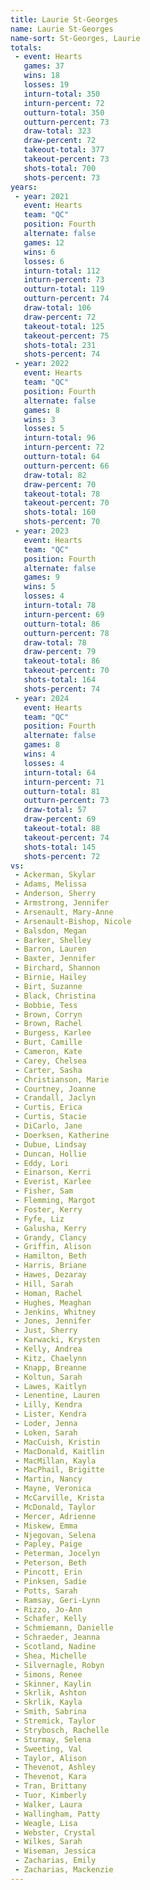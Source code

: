 ```yaml
---
title: Laurie St-Georges
name: Laurie St-Georges
name-sort: St-Georges, Laurie
totals:
 - event: Hearts
   games: 37
   wins: 18
   losses: 19
   inturn-total: 350
   inturn-percent: 72
   outturn-total: 350
   outturn-percent: 73
   draw-total: 323
   draw-percent: 72
   takeout-total: 377
   takeout-percent: 73
   shots-total: 700
   shots-percent: 73
years:
 - year: 2021
   event: Hearts
   team: "QC"
   position: Fourth
   alternate: false
   games: 12
   wins: 6
   losses: 6
   inturn-total: 112
   inturn-percent: 73
   outturn-total: 119
   outturn-percent: 74
   draw-total: 106
   draw-percent: 72
   takeout-total: 125
   takeout-percent: 75
   shots-total: 231
   shots-percent: 74
 - year: 2022
   event: Hearts
   team: "QC"
   position: Fourth
   alternate: false
   games: 8
   wins: 3
   losses: 5
   inturn-total: 96
   inturn-percent: 72
   outturn-total: 64
   outturn-percent: 66
   draw-total: 82
   draw-percent: 70
   takeout-total: 78
   takeout-percent: 70
   shots-total: 160
   shots-percent: 70
 - year: 2023
   event: Hearts
   team: "QC"
   position: Fourth
   alternate: false
   games: 9
   wins: 5
   losses: 4
   inturn-total: 78
   inturn-percent: 69
   outturn-total: 86
   outturn-percent: 78
   draw-total: 78
   draw-percent: 79
   takeout-total: 86
   takeout-percent: 70
   shots-total: 164
   shots-percent: 74
 - year: 2024
   event: Hearts
   team: "QC"
   position: Fourth
   alternate: false
   games: 8
   wins: 4
   losses: 4
   inturn-total: 64
   inturn-percent: 71
   outturn-total: 81
   outturn-percent: 73
   draw-total: 57
   draw-percent: 69
   takeout-total: 88
   takeout-percent: 74
   shots-total: 145
   shots-percent: 72
vs:
 - Ackerman, Skylar
 - Adams, Melissa
 - Anderson, Sherry
 - Armstrong, Jennifer
 - Arsenault, Mary-Anne
 - Arsenault-Bishop, Nicole
 - Balsdon, Megan
 - Barker, Shelley
 - Barron, Lauren
 - Baxter, Jennifer
 - Birchard, Shannon
 - Birnie, Hailey
 - Birt, Suzanne
 - Black, Christina
 - Bobbie, Tess
 - Brown, Corryn
 - Brown, Rachel
 - Burgess, Karlee
 - Burt, Camille
 - Cameron, Kate
 - Carey, Chelsea
 - Carter, Sasha
 - Christianson, Marie
 - Courtney, Joanne
 - Crandall, Jaclyn
 - Curtis, Erica
 - Curtis, Stacie
 - DiCarlo, Jane
 - Doerksen, Katherine
 - Dubue, Lindsay
 - Duncan, Hollie
 - Eddy, Lori
 - Einarson, Kerri
 - Everist, Karlee
 - Fisher, Sam
 - Flemming, Margot
 - Foster, Kerry
 - Fyfe, Liz
 - Galusha, Kerry
 - Grandy, Clancy
 - Griffin, Alison
 - Hamilton, Beth
 - Harris, Briane
 - Hawes, Dezaray
 - Hill, Sarah
 - Homan, Rachel
 - Hughes, Meaghan
 - Jenkins, Whitney
 - Jones, Jennifer
 - Just, Sherry
 - Karwacki, Krysten
 - Kelly, Andrea
 - Kitz, Chaelynn
 - Knapp, Breanne
 - Koltun, Sarah
 - Lawes, Kaitlyn
 - Lenentine, Lauren
 - Lilly, Kendra
 - Lister, Kendra
 - Loder, Jenna
 - Loken, Sarah
 - MacCuish, Kristin
 - MacDonald, Kaitlin
 - MacMillan, Kayla
 - MacPhail, Brigitte
 - Martin, Nancy
 - Mayne, Veronica
 - McCarville, Krista
 - McDonald, Taylor
 - Mercer, Adrienne
 - Miskew, Emma
 - Njegovan, Selena
 - Papley, Paige
 - Peterman, Jocelyn
 - Peterson, Beth
 - Pincott, Erin
 - Pinksen, Sadie
 - Potts, Sarah
 - Ramsay, Geri-Lynn
 - Rizzo, Jo-Ann
 - Schafer, Kelly
 - Schmiemann, Danielle
 - Schraeder, Jeanna
 - Scotland, Nadine
 - Shea, Michelle
 - Silvernagle, Robyn
 - Simons, Renee
 - Skinner, Kaylin
 - Skrlik, Ashton
 - Skrlik, Kayla
 - Smith, Sabrina
 - Stremick, Taylor
 - Strybosch, Rachelle
 - Sturmay, Selena
 - Sweeting, Val
 - Taylor, Alison
 - Thevenot, Ashley
 - Thevenot, Kara
 - Tran, Brittany
 - Tuor, Kimberly
 - Walker, Laura
 - Wallingham, Patty
 - Weagle, Lisa
 - Webster, Crystal
 - Wilkes, Sarah
 - Wiseman, Jessica
 - Zacharias, Emily
 - Zacharias, Mackenzie
---
```

